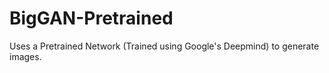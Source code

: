# BigGAN-Pretrained
Uses a Pretrained Network (Trained using Google's Deepmind) to generate images. 
